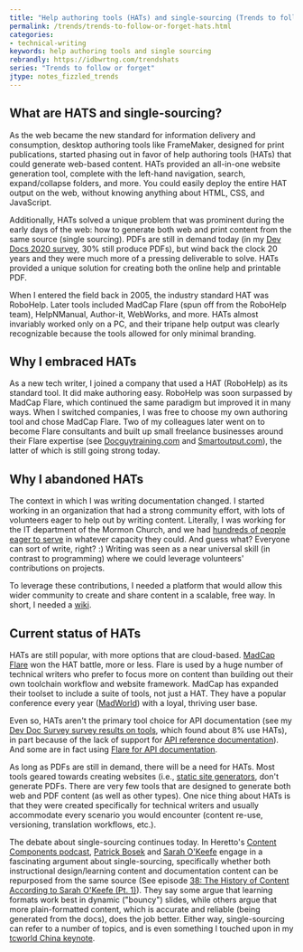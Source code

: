 ```yaml
---
title: "Help authoring tools (HATs) and single-sourcing (Trends to follow or forget)"
permalink: /trends/trends-to-follow-or-forget-hats.html
categories:
- technical-writing
keywords: help authoring tools and single sourcing
rebrandly: https://idbwrtng.com/trendshats
series: "Trends to follow or forget"
jtype: notes_fizzled_trends
---
```


## What are HATS and single-sourcing?

As the web became the new standard for information delivery and consumption, desktop authoring tools like FrameMaker, designed for print publications, started phasing out in favor of help authoring tools (HATs) that could generate web-based content. HATs provided an all-in-one website generation tool, complete with the left-hand navigation, search, expand/collapse folders, and more. You could easily deploy the entire HAT output on the web, without knowing anything about HTML, CSS, and JavaScript.

Additionally, HATs solved a unique problem that was prominent during the early days of the web: how to generate both web and print content from the same source (single sourcing). PDFs are still in demand today (in my [Dev Docs 2020 survey](/learnapidoc/docapis_trends.html#formats), 30% still produce PDFs), but wind back the clock 20 years and they were much more of a pressing deliverable to solve. HATs provided a unique solution for creating both the online help and printable PDF.

When I entered the field back in 2005, the industry standard HAT was RoboHelp. Later tools included MadCap Flare (spun off from the RoboHelp team), HelpNManual, Author-it, WebWorks, and more. HATs almost invariably worked only on a PC, and their tripane help output was clearly recognizable because the tools allowed for only minimal branding.

## Why I embraced HATs

As a new tech writer, I joined a company that used a HAT (RoboHelp) as its standard tool. It did make authoring easy. RoboHelp was soon surpassed by MadCap Flare, which continued the same paradigm but improved it in many ways. When I switched companies, I was free to choose my own authoring tool and chose MadCap Flare. Two of my colleagues later went on to become Flare consultants and built up small freelance businesses around their Flare expertise (see [Docguytraining.com](https://docguytraining.com/) and [Smartoutput.com](https://www.smartoutput.com/)), the latter of which is still going strong today.

## Why I abandoned HATs

The context in which I was writing documentation changed. I started working in an organization that had a strong community effort, with lots of volunteers eager to help out by writing content. Literally, I was working for the IT department of the Mormon Church, and we had [hundreds of people eager to serve](2011/11/06/managing-60-volunteer-writers/) in whatever capacity they could. And guess what? Everyone can sort of write, right? :) Writing was seen as a near universal skill (in contrast to programming) where we could leverage volunteers' contributions on projects.

To leverage these contributions, I needed a platform that would allow this wider community to create and share content in a scalable, free way. In short, I needed a [wiki](/trends/trends-to-follow-or-forget-wikis.html).

## Current status of HATs

HATs are still popular, with more options that are cloud-based. [MadCap Flare](https://www.madcapsoftware.com/products/flare/) won the HAT battle, more or less. Flare is used by a huge number of technical writers who prefer to focus more on content than building out their own toolchain workflow and website framework. MadCap has expanded their toolset to include a suite of tools, not just a HAT. They have a popular conference every year ([MadWorld](https://www.madcapsoftware.com/madworld-conferences/madworld-2022/)) with a loyal, thriving user base.

Even so, HATs aren't the primary tool choice for API documentation (see my [Dev Doc Survey survey results on tools](/learnapidoc/docapis_trends.html#tools), which found about 8% use HATs), in part because of the lack of support for [API reference documentation](/learnapidoc/restapispecifications.html)).  And some are in fact using [Flare for API documentation](/blog/madcap-webinar-api-docs-vas).

As long as PDFs are still in demand, there will be a need for HATs. Most tools geared towards creating websites (i.e., [static site generators](/learnapidoc/pubapis_static_site_generators.html), don't generate PDFs. There are very few tools that are designed to generate both web and PDF content (as well as other types). One nice thing about HATs is that they were created specifically for technical writers and usually accommodate every scenario you would encounter (content re-use, versioning, translation workflows, etc.).

The debate about single-sourcing continues today. In Heretto's [Content Components podcast](https://heretto.com/project/content-components-podcast/?wchannelid=kahto6p5y5&wmediaid=o27pvw5mrp), [Patrick Bosek](https://www.linkedin.com/in/patrickbosek/) and [Sarah O'Keefe](https://www.scriptorium.com/about/sarah-okeefe/) engage in a fascinating argument about single-sourcing, specifically whether both instructional design/learning content and documentation content can be repurposed from the same source (See episode [38: The History of Content According to Sarah O'Keefe (Pt. 1)](https://heretto.com/project/content-components-podcast/?wchannelid=kahto6p5y5&wmediaid=o27pvw5mrp)). They say some argue that learning formats work best in dynamic ("bouncy") slides, while others argue that more plain-formatted content, which is accurate and reliable (being generated from the docs), does the job better. Either way, single-sourcing can refer to a number of topics, and is even something I touched upon in my [tcworld China keynote](/blog/tcworld-china-keynote-techcomm-and-marketing/).
